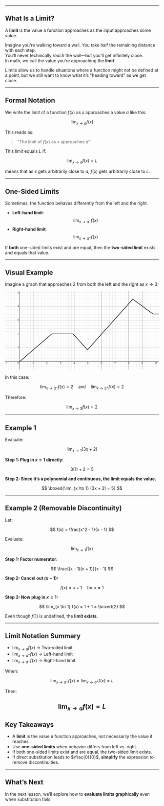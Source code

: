 
---
## What Is a Limit?

A **limit** is the value a function approaches as the input approaches some value.

Imagine you're walking toward a wall. You take half the remaining distance with each step.  
You’ll never technically *reach* the wall—but you'll get infinitely close.  
In math, we call the value you’re approaching the **limit**.

Limits allow us to handle situations where a function might not be defined at a point, but we still want to know what it’s "heading toward" as we get close.

---

## Formal Notation

We write the limit of a function $f(x)$ as $x$ approaches a value $a$ like this:

$$
\lim_{x \to a} f(x)
$$

This reads as:  
> "The limit of $f(x)$ as $x$ approaches $a$"

This limit equals $L$ if:

$$
\lim_{x \to a} f(x) = L
$$

means that as $x$ gets arbitrarily close to $a$, $f(x)$ gets arbitrarily close to $L$.

---

## One-Sided Limits

Sometimes, the function behaves differently from the left and the right.

- **Left-hand limit**:
  $$
  \lim_{x \to a^-} f(x)
  $$
- **Right-hand limit**:
  $$
  \lim_{x \to a^+} f(x)
  $$

If **both** one-sided limits exist and are equal, then the **two-sided limit** exists and equals that value.

---

## Visual Example

Imagine a graph that approaches 2 from both the left and the right as $x \to 3$:

![Graph_limit_2](graphapp2.png)

In this case:

$$
\lim_{x \to 3^-} f(x) = 2 \quad \text{and} \quad \lim_{x \to 3^+} f(x) = 2
$$

Therefore:

$$
\lim_{x \to 3} f(x) = 2
$$

---

## Example 1

Evaluate:

$$
\lim_{x \to 1} (3x + 2)
$$

**Step 1: Plug in $x = 1$ directly:**

$$
3(1) + 2 = 5
$$

**Step 2: Since it’s a polynomial and continuous, the limit equals the value.**

$$
\boxed{\lim_{x \to 1} (3x + 2) = 5}
$$

---

## Example 2 (Removable Discontinuity)

Let:

$$
f(x) = \frac{x^2 - 1}{x - 1}
$$

Evaluate:

$$
\lim_{x \to 1} f(x)
$$

**Step 1: Factor numerator:**

$$
\frac{(x - 1)(x + 1)}{x - 1}
$$

**Step 2: Cancel out $(x - 1)$:**

$$
f(x) = x + 1 \quad \text{for } x \ne 1
$$

**Step 3: Now plug in $x = 1$:**

$$
\lim_{x \to 1} f(x) = 1 + 1 = \boxed{2}
$$

Even though $f(1)$ is undefined, the **limit exists**.

---
## Limit Notation Summary

- $\lim_{x \to a} f(x)$ → Two-sided limit
- $\lim_{x \to a^-} f(x)$ → Left-hand limit
- $\lim_{x \to a^+} f(x)$ → Right-hand limit

When:

$$
\lim_{x \to a^-} f(x) = \lim_{x \to a^+} f(x) = L
$$

Then:

$$
\lim_{x \to a} f(x) = L
$$
---
## Key Takeaways

- A **limit** is the value a function approaches, not necessarily the value it reaches.
- Use **one-sided limits** when behavior differs from left vs. right.
- If both one-sided limits exist and are equal, the two-sided limit exists.
- If direct substitution leads to $\frac{0}{0}$, **simplify** the expression to remove discontinuities.

---

## What’s Next

In the next lesson, we’ll explore how to **evaluate limits graphically** even when substitution fails.
